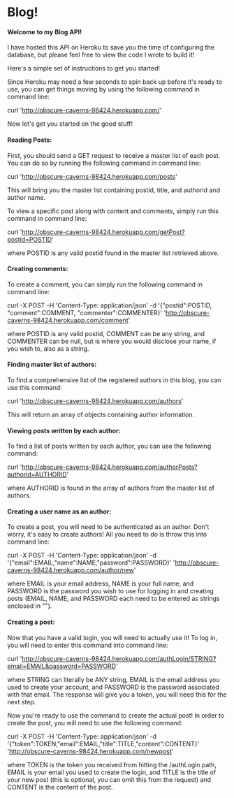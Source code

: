 # Blog!

#### Welcome to my Blog API!

I have hosted this API on Heroku to save you the time of configuring the database, but please feel free to view the code I wrote to build it!

Here's a simple set of instructions to get you started!

Since Heroku may need a few seconds to spin back up before it's ready to use, you can get things moving by using the following command in command line:

curl 'http://obscure-caverns-98424.herokuapp.com/'

Now let's get you started on the good stuff!

#### Reading Posts:

First, you should send a GET request to receive a master list of each post. You can do so by running the following command in command line:

curl 'http://obscure-caverns-98424.herokuapp.com/posts'

This will bring you the master list containing postid, title, and authorid and author name.

To view a specific post along with content and comments, simply run this command in command line:

curl 'http://obscure-caverns-98424.herokuapp.com/getPost?postid=POSTID'

where POSTID is any valid postid found in the master list retrieved above.

#### Creating comments:

To create a comment, you can simply run the following command in command line:

curl -X POST -H 'Content-Type: application/json' -d '{"postid":POSTID, "comment":COMMENT, "commenter":COMMENTER}' 'http://obscure-caverns-98424.herokuapp.com/comment'

where POSTID is any valid postid, COMMENT can be any string, and COMMENTER can be null, but is where you would disclose your name, if you wish to, also as a string.

#### Finding master list of authors:

To find a comprehensive list of the registered authors in this blog, you can use this command:

curl 'http://obscure-caverns-98424.herokuapp.com/authors'

This will return an array of objects containing author information.

#### Viewing posts written by each author:

To find a list of posts written by each author, you can use the following command:

curl 'http://obscure-caverns-98424.herokuapp.com/authorPosts?authorid=AUTHORID'

where AUTHORID is found in the array of authors from the master list of authors.

#### Creating a user name as an author:

To create a post, you will need to be authenticated as an author. Don't worry, it's easy to create authors! All you need to do is throw this into command line:

curl -X POST -H 'Content-Type: application/json' -d '{"email":EMAIL,"name":NAME,"password":PASSWORD}' 'http://obscure-caverns-98424.herokuapp.com/author/new'

where EMAIL is your email address, NAME is your full name, and PASSWORD is the password you wish to use for logging in and creating posts (EMAIL, NAME, and PASSWORD each need to be entered as strings enclosed in "").

#### Creating a post:

Now that you have a valid login, you will need to actually use it! To log in, you will need to enter this command into command line:

curl 'http://obscure-caverns-98424.herokuapp.com/authLogin/STRING?email=EMAIL&password=PASSWORD'

where STRING can literally be ANY string, EMAIL is the email address you used to create your account, and PASSWORD is the password associated with that email. The response will give you a token, you will need this for the next step.

Now you're ready to use the command to create the actual post! In order to create the post, you will need to use the following command:

curl -X POST -H 'Content-Type: application/json' -d '{"token":TOKEN,"email":EMAIL,"title":TITLE,"content":CONTENT}' 'http://obscure-caverns-98424.herokuapp.com/newpost'

where TOKEN is the token you received from hitting the /authLogin path, EMAIL is your email you used to create the login, and TITLE is the title of your new post (this is optional, you can omit this from the request) and CONTENT is the content of the post.
